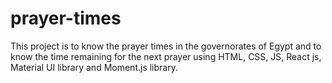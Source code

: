# prayer-times
This project is to know the prayer times in the governorates of Egypt and to know the time remaining for the next prayer using HTML, CSS, JS, React js, Material UI library and Moment.js library.
